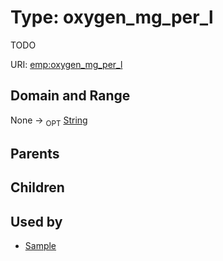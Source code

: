
# Type: oxygen_mg_per_l


TODO

URI: [emp:oxygen_mg_per_l](https://microbiomedata/schema/emp/oxygen_mg_per_l)


## Domain and Range

None ->  <sub>OPT</sub> [String](types/String.md)

## Parents


## Children


## Used by

 * [Sample](Sample.md)
